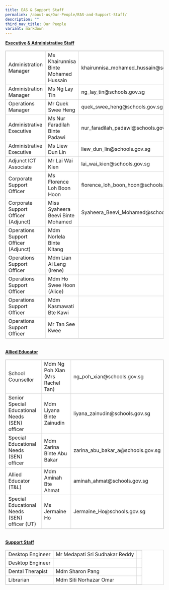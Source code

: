 ```yaml
---
title: EAS & Support Staff
permalink: /about-us/Our-People/EAS-and-Support-Staff/
description: ""
third_nav_title: Our People
variant: markdown
---
```

<style>
table, th, td {
  border:  1px solid #D3D3D3;
  border-collapse: collapse;
  background-color: white;
}
</style>
<b><u>Executive &amp; Administrative Staff</u></b>
<table style="width:100%">
  <tbody>
		<tr>
	<td>Administration Manager</td>
	<td>Ms Khairunnisa Binte Mohamed Hussain</td>
	<td>khairunnisa_mohamed_hussain@schools.gov.sg</td>
	</tr>
	<tr>
	<td>Administration Manager</td>
	<td>Ms Ng Lay Tin</td>
	<td>ng_lay_tin@schools.gov.sg</td>
	</tr>
	<tr>
	<td>Operations Manager</td>
	<td>Mr Quek Swee Heng</td>
    <td>quek_swee_heng@schools.gov.sg</td>
	</tr>
	<tr>
	<td>Administrative Executive</td>
	<td>Ms Nur Faradilah Binte Padawi</td>
    <td>nur_faradilah_padawi@schools.gov.sg</td>
	</tr>
		<tr>
	<td>Administrative Executive</td>
	<td>Ms Liew Dun Lin</td>
	<td>liew_dun_lin@schools.gov.sg</td>
	</tr>
<tr>
<td>Adjunct ICT Associate</td>
<td>Mr Lai Wai Kien</td>
<td>lai_wai_kien@schools.gov.sg</td>
</tr>
<tr>
	<td>Corporate Support Officer</td>
	<td>Ms Florence Loh Boon Hoon</td>
    <td>florence_loh_boon_hoon@schools.gov.sg</td>
	</tr>
			<tr>
	<td>Corporate Support Officer (Adjunct)</td>
	<td>Miss Syaheera Beevi Binte Mohamed</td>
    <td>Syaheera_Beevi_Mohamed@schools.gov.sg</td>
	</tr>
			<tr>
	<td>Operations Support Officer (Adjunct)</td>
	<td>Mdm Norlela Binte Kitang</td>
    <td></td>
	</tr>
<tr>
	<td>Operations Support Officer</td>
	<td>Mdm Lian Ai Leng (Irene)</td>
	<td></td>
	</tr>
		<tr>
	<td>Operations Support Officer</td>
	<td>Mdm Ho Swee Hoon (Alice)</td>
    <td></td>
	</tr>
	<tr>
	<td>Operations Support Officer</td>
	<td>Mdm Kasmawati Bte Kawi</td>
    <td></td>
	</tr>
<tr>
	<td>Operations Support Officer</td>
	<td>Mr Tan See Kwee</td>
	<td></td>
	</tr>

</tbody></table>

<br>
<b><u>Allied Educator</u></b>

<table style="width:100%">
 
<tbody><tr>
	<td>School Counsellor</td>
	<td>Mdm Ng Poh Xian (Mrs Rachel Tan)</td>
	<td>ng_poh_xian@schools.gov.sg</td>
	</tr>
<tr>
	<td>Senior Special Educational Needs (SEN) officer</td>
	<td>Mdm Liyana Binte Zainudin</td>
	<td>liyana_zainudin@schools.gov.sg</td>
	</tr>
<tr>
	<td>Special Educational Needs (SEN) officer</td>
	<td>Mdm Zarina Binte Abu Bakar</td>
	<td>zarina_abu_bakar_a@schools.gov.sg</td>
	</tr>    
<tr>
	<td>Allied Educator (T&amp;L)</td>
	<td>Mdm Aminah Bte Ahmat</td>
	<td>aminah_ahmat@schools.gov.sg</td>
	</tr>  
	<tr>
	<td>Special Educational Needs (SEN) officer (UT) </td>
	<td>Ms Jermaine Ho</td>
	<td>Jermaine_Ho@schools.gov.sg</td>
	</tr>  
</tbody></table>
<br>
<b><u>Support Staff</u></b>
<table style="width:100%">
	<tbody><tr>
	<td>Desktop Engineer</td>
	<td>Mr Medapati Sri Sudhakar Reddy</td>
    <td></td>
	</tr>
<tr>
	<td>Desktop Engineer</td>
	<td></td>
    <td></td>
	</tr>
	<tr>
	<td>Dental Therapist</td>
	<td>Mdm Sharon Pang</td>
    <td></td>
	</tr>
	<tr>
	<td>Librarian</td>
	<td>Mdm Siti Norhazar Omar</td>
    <td></td>
	</tr>


</tbody></table>